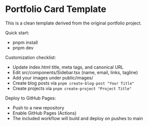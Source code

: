 # Portfolio Card Template

This is a clean template derived from the original portfolio project.

Quick start:
- pnpm install
- pnpm dev

Customization checklist:
- Update index.html title, meta tags, and canonical URL
- Edit src/components/Sidebar.tsx (name, email, links, tagline)
- Add your images under public/images/
- Create blog posts via `pnpm create-blog-post "Your Title"`
- Create projects via `pnpm create-project "Project Title"`

Deploy to GitHub Pages:
- Push to a new repository
- Enable GitHub Pages (Actions)
- The included workflow will build and deploy on pushes to main
